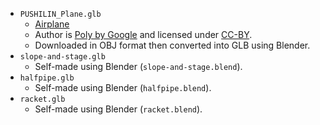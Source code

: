 - `PUSHILIN_Plane.glb`
    - [Airplane](https://poly.google.com/view/8VysVKMXN2J)
    - Author is [Poly by Google](https://poly.google.com/user/4aEd8rQgKu2) and licensed under [CC-BY](https://creativecommons.org/licenses/by/3.0/legalcode).
    - Downloaded in OBJ format then converted into GLB using Blender.
- `slope-and-stage.glb`
    - Self-made using Blender (`slope-and-stage.blend`).
- `halfpipe.glb`
    - Self-made using Blender (`halfpipe.blend`).
- `racket.glb`
    - Self-made using Blender (`racket.blend`).